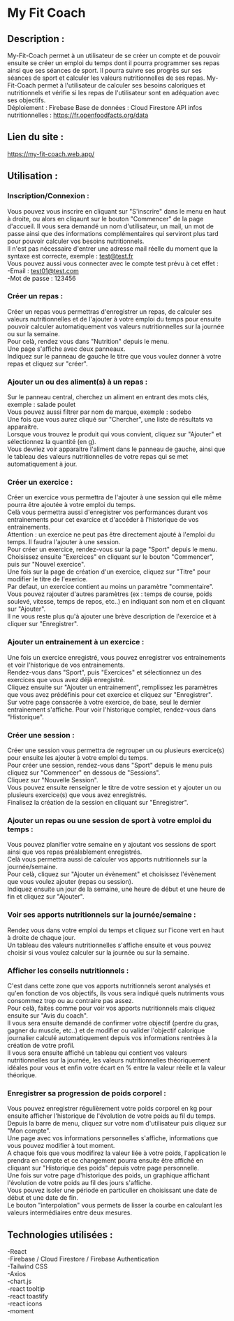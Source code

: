 # My Fit Coach

## Description :
My-Fit-Coach permet à un utilisateur de se créer un compte et de pouvoir ensuite se créer un emploi du temps
dont il pourra programmer ses repas ainsi que ses séances de sport. Il pourra suivre ses progrès sur ses séances
de sport et calculer les valeurs nutritionnelles de ses repas. My-Fit-Coach permet à l'utilisateur de calculer
ses besoins caloriques et nutritionnels et vérifie si les repas de l'utilisateur sont en adéquation avec ses
objectifs.<br/>
Déploiement : Firebase
Base de données : Cloud Firestore
API infos nutritionnelles : https://fr.openfoodfacts.org/data

## Lien du site : 
https://my-fit-coach.web.app/

## Utilisation :
### Inscription/Connexion :
Vous pouvez vous inscrire en cliquant sur "S'inscrire" dans le menu en haut à droite, ou alors en cliqaunt sur le bouton "Commencer" de la page d'accueil.
Il vous sera demandé un nom d'utilisateur, un mail, un mot de passe ainsi que des informations complémentaires qui serviront plus tard pour pouvoir calculer
vos besoins nutritionnels.<br/>
Il n'est pas nécessaire d'entrer une adresse mail réelle du moment que la syntaxe est correcte, exemple : test@test.fr<br/>
Vous pouvez aussi vous connecter avec le compte test prévu à cet effet :<br/>
-Email : test01@test.com <br/>
-Mot de passe : 123456 <br/>

### Créer un repas :
Créer un repas vous permettras d'enregistrer un repas, de calculer ses valeurs nutritionnelles et de l'ajouter à votre emploi du temps pour ensuite pouvoir
calculer automatiquement vos valeurs nutritionnelles sur la journée ou sur la semaine.<br/>
Pour celà, rendez vous dans "Nutrition" depuis le menu.<br/>
Une page s'affiche avec deux panneaux.<br/>
Indiquez sur le panneau de gauche le titre que vous voulez donner à votre repas et cliquez sur "créer".<br/>

### Ajouter un ou des aliment(s) à un repas :
Sur le panneau central, cherchez un aliment en entrant des mots clés, exemple : salade poulet<br/>
Vous pouvez aussi filtrer par nom de marque, exemple : sodebo<br/>
Une fois que vous aurez cliqué sur "Chercher", une liste de résultats va apparaitre.<br/>
Lorsque vous trouvez le produit qui vous convient, cliquez sur "Ajouter" et sélectionnez la quantité (en g).<br/>
Vous devriez voir apparaitre l'aliment dans le panneau de gauche, ainsi que le tableau des valeurs nutritionnelles de votre repas qui se met automatiquement
à jour.<br/>

### Créer un exercice :
Créer un exercice vous permettra de l'ajouter à une session qui elle même pourra être ajoutée à votre emploi du temps.<br/>
Celà vous permettra aussi d'enregistrer vos performances durant vos entrainements pour cet exarcice et d'accéder à l'historique de vos entrainements.<br/>
Attention : un exercice ne peut pas être directement ajouté à l'emploi du temps. Il faudra l'ajouter à une session.<br/>
Pour créer un exercice, rendez-vous sur la page "Sport" depuis le menu.<br/>
Choisissez ensuite "Exercices" en cliquant sur le bouton "Commencer", puis sur "Nouvel exercice".<br/>
Une fois sur la page de création d'un exercice, cliquez sur "Titre" pour modifier le titre de l'exerice.<br/>
Par defaut, un exercice contient au moins un paramètre "commentaire".<br/>
Vous pouvez rajouter d'autres paramètres (ex : temps de course, poids soulevé, vitesse, temps de repos, etc..) en indiquant son nom et en cliquant sur "Ajouter".<br/>
Il ne vous reste plus qu'à ajouter une brève description de l'exercice et à cliquer sur "Enregistrer".<br/>

### Ajouter un entrainement à un exercice :
Une fois un exercice enregistré, vous pouvez enregistrer vos entrainements et voir l'historique de vos entrainements.<br/>
Rendez-vous dans "Sport", puis "Exercices" et sélectionnez un des exercices que vous avez déjà enregistré.<br/>
Cliquez ensuite sur "Ajouter un entrainement", remplissez les paramètres que vous avez prédéfinis pour cet exercice et cliquez sur "Enregistrer".<br/>
Sur votre page consacrée à votre exercice, de base, seul le dernier entrainement s'affiche. Pour voir l'historique complet, rendez-vous dans "Historique".<br/>

### Créer une session :
Créer une session vous permettra de regrouper un ou plusieurs exercice(s) pour ensuite les ajouter à votre emploi du temps.<br/>
Pour créer une session, rendez-vous dans "Sport" depuis le menu puis cliquez sur "Commencer" en dessous de "Sessions".<br/>
Cliquez sur "Nouvelle Session".<br/>
Vous pouvez ensuite renseigner le titre de votre session et y ajouter un ou plusieurs exercice(s) que vous avez enregistrés.<br/>
Finalisez la création de la session en cliquant sur "Enregistrer".<br/>

### Ajouter un repas ou une session de sport à votre emploi du temps :
Vous pouvez planifier votre semaine en y ajoutant vos sessions de sport ainsi que vos repas préalablement enregistrés.<br/>
Celà vous permettra aussi de calculer vos apports nutritionnels sur la journée/semaine.<br/>
Pour celà, cliquez sur "Ajouter un évènement" et choisissez l'évènement que vous voulez ajouter (repas ou session).<br/>
Indiquez ensuite un jour de la semaine, une heure de début et une heure de fin et cliquez sur "Ajouter".<br/>

### Voir ses apports nutritionnels sur la journée/semaine :
Rendez vous dans votre emploi du temps et cliquez sur l'icone vert en haut à droite de chaque jour.<br/>
Un tableau des valeurs nutritionnelles s'affiche ensuite et vous pouvez choisir si vous voulez calculer sur la journée ou sur la semaine.<br/>

### Afficher les conseils nutritionnels :
C'est dans cette zone que vos apports nutritionnels seront analysés et  qu'en fonction de vos objectifs, ils vous sera indiqué quels nutriments vous consommez 
trop ou au contraire pas assez.<br/>
Pour celà, faites comme pour voir vos apports nutritionnels mais cliquez ensuite sur "Avis du coach".<br/>
Il vous sera ensuite demandé de confirmer votre objectif (perdre du gras, gagner du muscle, etc..) et de modifier ou valider l'objectif calorique journalier
calculé automatiquement depuis vos informations rentrées à la création de votre profil.<br/>
Il vous sera ensuite affiché un tableau qui contient vos valeurs nutritionnelles sur la journée, les valeurs nutritionnelles théoriquement idéales pour vous et
enfin votre écart en % entre la valeur réelle et la valeur théorique.<br/>

### Enregistrer sa progression de poids corporel :
Vous pouvez enregistrer régulièrement votre poids corporel en kg pour ensuite afficher l'historique de l'évolution de votre poids au fil du temps.<br/>
Depuis la barre de menu, cliquez sur votre nom d'utilisateur puis cliquez sur "Mon compte".<br/>
Une page avec vos informations personnelles s'affiche, informations que vous pouvez modifier à tout moment.<br/>
A chaque fois que vous modifirez la valeur liée à votre poids, l'application le prendra en compte et ce changement pourra ensuite être affiché en cliquant
sur "Historique des poids" depuis votre page personnelle.<br/>
Une fois sur votre page d'historique des poids, un graphique affichant l'évolution de votre poids au fil des jours s'affiche.<br/>
Vous pouvez isoler une période en particulier en choisissant une date de début et une date de fin.<br/>
Le bouton "interpolation" vous permets de lisser la courbe en calculant les valeurs intermédiaires entre deux mesures.<br/>

## Technologies utilisées :
-React<br/>
-Firebase / Cloud Firestore / Firebase Authentication<br/>
-Tailwind CSS<br/>
-Axios<br/>
-chart.js<br/>
-react tooltip<br/>
-react toastify<br/>
-react icons<br/>
-moment<br/>
